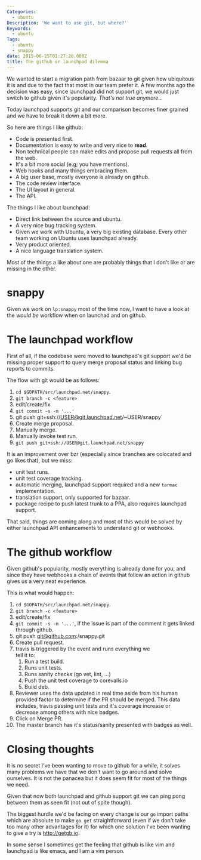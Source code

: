 ```yaml
---
Categories:
  - ubuntu
Description: 'We want to use git, but where?'
Keywords:
  - ubuntu
Tags:
  - ubuntu
  - snappy
date: 2015-06-25T01:27:20.000Z
title: The github or launchpad dilemma
---
```


We wanted to start a migration path from bazaar to git given how ubiquitous it 
is and due to the fact that most in our team prefer it. A few months ago the 
decision was easy, since launchpad did not support git, we would just switch to 
github given it's popularity. _That's not true anymore..._

Today launchpad supports git and our comparison becomes finer grained and we 
have to break it down a bit more.

So here are things I like github:

- Code is presented first.
- Documentation is easy to write and very nice to **read**.
- Non technical people can make edits and propose pull requests all from the 
  web.
- It's a bit more social (e.g; you have mentions).
- Web hooks and many things embracing them.
- A big user base, mostly everyone is already on github.
- The code review interface.
- The UI layout in general.
- The API.

The things I like about launchpad:

- Direct link between the source and ubuntu.
- A very nice bug tracking system.
- Given we work with Ubuntu, a very big existing database. Every other team 
  working on Ubuntu uses launchpad already.
- Very product oriented.
- A nice language translation system.

Most of the things a like about one are probably things that I don't like or
are missing in the other.

# snappy
Given we work on `lp:snappy` most of the time now, I want to have a look at the 
_would be_ workflow when on launchad and on github.

# The launchpad workflow
First of all, if the codebase were moved to launchpad's git support we'd be 
missing proper support to query merge proposal status and linking bug reports
to commits.

The flow with git would be as follows:

1. `cd $GOPATH/src/launchpad.net/snappy`.
2. `git branch -c <feature>`
3. edit/create/fix
4. `git commit -s -m '...'`
5. git push git+ssh://USER@git.launchpad.net/~USER/snappy`
6. Create merge proposal.
7. Manually merge.
8. Manually invoke test run.
9. `git push git+ssh://USER@git.launchpad.net/snappy` 

It is an improvement over bzr (especially since branches are colocated and go 
likes that), but we miss:

- unit test runs.
- unit test coverage tracking.
- automatic merging, launchpad support required and a new `tarmac`
  implementation.
- translation support, only supported for bazaar.
- package recipe to push latest trunk to a PPA, also requires launchpad support.

That said, things are coming along and most of this would be solved by either launchpad API enhancements to understand git or webhooks.

# The github workflow
Given github's popularity, mostly everything is already done for you, and since they have webhooks a chain of events that follow an action in github gives us a very neat experience.

This is what would happen:

1. `cd $GOPATH/src/launchpad.net/snappy`.
2. `git branch -c <feature>`
3. edit/create/fix
4. `git commit -s -m '...'`, if the issue is part of the 
   comment it gets linked through github.
5. git push git@github.com:<snappy-org>/snappy.git
6. Create pull request.
7. travis is triggered by the event and runs everything we  
   tell it to:
    1. Run a test build.
    2. Runs unit tests.
    3. Runs sanity checks (go vet, lint, ...)
    4. Push the unit test coverage to corevalls.io
    5. Build deb.
8. Reviewer uses the data updated in real time aside from his human provided 
   factor to determine if the PR should be merged. This data includes, travis 
   passing unit tests and it's coverage increase or decrease among others with 
   nice badges.
9. Click on Merge PR.
10. The master branch has it's status/sanity presented with badges as well.

# Closing thoughts
It is no secret I've been wanting to move to github for a while, it solves
many problems we have that we don't want to go around and solve ourselves. It
is not the panacea but it does seem fit for most of the things we need.

Given that now both launchpad and github support git we can ping pong between
them as seen fit (not out of spite though).

The biggest hurdle we'd be facing on every change is our `go` import paths which
are absolute to make `go get` straightforward (even if we don't take too many
other advantages for it) for which one solution I've been wanting to give a try
is http://getgb.io.

In some sense I sometimes get the feeling that github is like vim and launchpad 
is like emacs, and I am a vim person.
